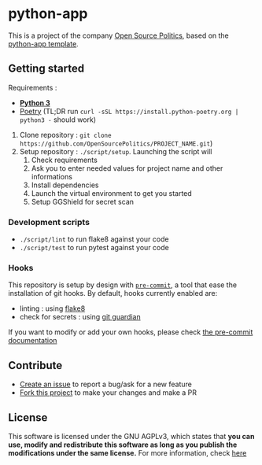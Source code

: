 # python-app
This is a project of the company [Open Source Politics](https://opensourcepolitics.eu), based on the [python-app template](https://github.com/OpenSourcePolitics/python-app/).

## Getting started
Requirements : 
- [**Python 3**](https://www.python.org/downloads/)
- [Poetry](https://python-poetry.org) (TL;DR run `curl -sSL https://install.python-poetry.org | python3 -` should work)

1. Clone repository : `git clone https://github.com/OpenSourcePolitics/PROJECT_NAME.git`)
2. Setup repository : `./script/setup`. Launching the script will
    1. Check requirements
    2. Ask you to enter needed values for project name and other informations
    3. Install dependencies
    4. Launch the virtual environment to get you started
    5. Setup GGShield for secret scan

### Development scripts
- `./script/lint` to run flake8 against your code
- `./script/test` to run pytest against your code

### Hooks
This repository is setup by design with [`pre-commit`](https://pre-commit.com/), a tool that ease the installation of git hooks. By default, hooks currently enabled are:
- linting : using [flake8](https://github.com/pycqa/flake8)
- check for secrets : using [git guardian](https://docs.gitguardian.com/ggshield-docs/integrations/git-hooks/pre-commit)

If you want to modify or add your own hooks, please check [the pre-commit documentation](https://pre-commit.com/)

## Contribute
- [Create an issue](https://github.com/OpenSourcePolitics/PROJECT_NAME/issues) to report a bug/ask for a new feature
- [Fork this project](https://github.com/OpenSourcePolitics/PROJECT_NAME/issues) to make your changes and make a PR

## License
This software is licensed under the GNU AGPLv3, which states that **you can use, modify and redistribute this software as long as you publish the modifications under the same license.**
For more information, check [here](https://www.gnu.org/licenses/agpl-3.0.html)